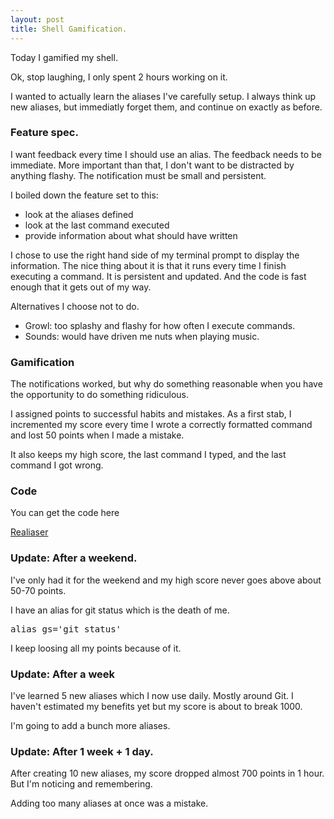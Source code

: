 ```yaml
---
layout: post
title: Shell Gamification.
---
```


Today I gamified my shell.

Ok, stop laughing, I only spent 2 hours working on it.

I wanted to actually learn the aliases I've carefully setup. I always think up new aliases, but immediatly forget them, and continue on exactly as before.

### Feature spec.

I want feedback every time I should use an alias. The feedback needs to be immediate. More important than that, I don't want to be distracted by anything flashy. The notification must be small and persistent.

I boiled down the feature set to this:

* look at the aliases defined
* look at the last command executed
* provide information about what should have written

I chose to use the right hand side of my terminal prompt to display the information. The nice thing about it is that it runs every time I finish executing a command. It is persistent and updated. And the code is fast enough that it gets out of my way.

Alternatives I choose not to do.

* Growl: too splashy and flashy for how often I execute commands.
* Sounds: would have driven me nuts when playing music.

### Gamification

The notifications worked, but why do something reasonable when you have the opportunity to do something ridiculous.

I assigned points to successful habits and mistakes. As a first stab, I incremented my score every time I wrote a correctly formatted command and lost 50 points when I made a mistake.

It also keeps my high score, the last command I typed, and the last command I got wrong.

### Code

You can get the code here

[Realiaser](https://github.com/paulmars/realiaser)

### Update: After a weekend.

I've only had it for the weekend and my high score never goes above about 50-70 points.

I have an alias for git status which is the death of me.

<pre>
alias gs='git status'
</pre>

I keep loosing all my points because of it.

### Update: After a week

I've learned 5 new aliases which I now use daily. Mostly around Git. I haven't estimated my benefits yet but my score is about to break 1000.

I'm going to add a bunch more aliases.

### Update: After 1 week + 1 day.

After creating 10 new aliases, my score dropped almost 700 points in 1 hour. But I'm noticing and remembering.

Adding too many aliases at once was a mistake.
